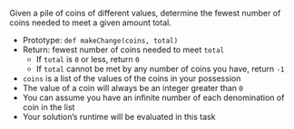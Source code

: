 Given a pile of coins of different values, determine the fewest number of coins needed to meet a given amount total.

- Prototype: <code>def makeChange(coins, total)</code>
- Return: fewest number of coins needed to meet <code>total</code>
  - If <code>total</code> is <code>0</code> or less, return <code>0</code>
  - If <code>total</code> cannot be met by any number of coins you have, return <code>-1</code>
- <code>coins</code> is a list of the values of the coins in your possession
- The value of a coin will always be an integer greater than <code>0</code>
- You can assume you have an infinite number of each denomination of coin in the list
- Your solution’s runtime will be evaluated in this task